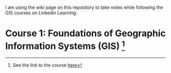 I am using the wiki page on this repository to take notes while following the GIS courses on Linkedin Learning.

# Course 1: Foundations of Geographic Information Systems (GIS) [^1]

[^1]: See the link to the course [here](https://www.linkedin.com/learning/foundations-of-geographic-information-systems-gis/thinking-spatially) 

